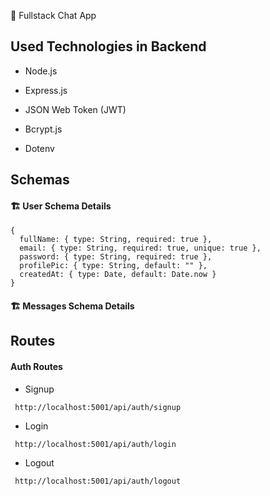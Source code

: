 💬 Fullstack Chat App

## Used Technologies in Backend

- Node.js

- Express.js

- JSON Web Token (JWT)

- Bcrypt.js

- Dotenv

## Schemas

#### 🏗 User Schema Details

```
{
  fullName: { type: String, required: true },
  email: { type: String, required: true, unique: true },
  password: { type: String, required: true },
  profilePic: { type: String, default: "" },
  createdAt: { type: Date, default: Date.now }
}
```

#### 🏗 Messages Schema Details

## Routes

#### Auth Routes

- Signup

```
 http://localhost:5001/api/auth/signup
```

- Login

```
 http://localhost:5001/api/auth/login
```

- Logout

```
 http://localhost:5001/api/auth/logout
```
